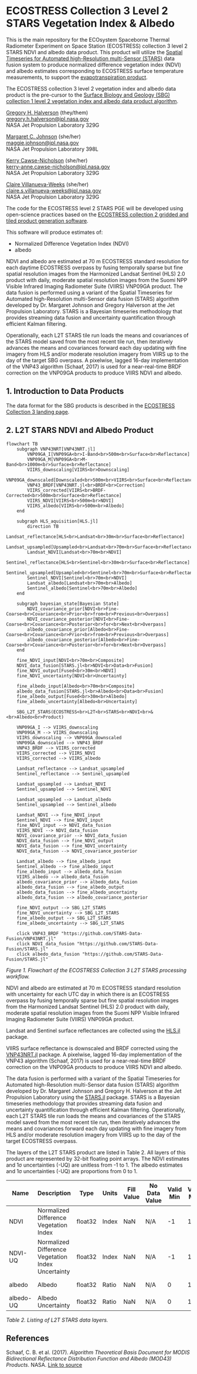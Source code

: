 # ECOSTRESS Collection 3 Level 2 STARS Vegetation Index & Albedo

This is the main repository for the ECOsystem Spaceborne Thermal Radiometer Experiment on Space Station (ECOSTRESS) collection 3 level 2 STARS NDVI and albedo data product. This product will utilize the [Spatial Timeseries for Automated high-Resolution multi-Sensor (STARS)](https://github.com/STARS-Data-Fusion) data fusion system to produce normalized difference vegetation index (NDVI) and albedo estimates corresponding to ECOSTRESS surface temperature measurements, to support the [evapotranspiration product](https://github.com/ECOSTRESS-Collection-3/ECOv003-L3-JET).

The ECOSTRESS collection 3 level 2 vegetation index and albedo data product is the pre-cursor to the [Surface Biology and Geology (SBG) collection 1 level 2 vegetation index and albedo data product algorithm](https://github.com/sbg-tir/SBG-TIR-L2-STARS).

[Gregory H. Halverson](https://github.com/gregory-halverson-jpl) (they/them)<br>
[gregory.h.halverson@jpl.nasa.gov](mailto:gregory.h.halverson@jpl.nasa.gov)<br>
NASA Jet Propulsion Laboratory 329G

[Margaret C. Johnson](https://github.com/majohnso) (she/her)<br>
[maggie.johnson@jpl.nasa.gov](mailto:maggie.johnson@jpl.nasa.gov)<br>
NASA Jet Propulsion Laboratory 398L

[Kerry Cawse-Nicholson](https://github.com/kcawse) (she/her)<br>
[kerry-anne.cawse-nicholson@jpl.nasa.gov](mailto:kerry-anne.cawse-nicholson@jpl.nasa.gov)<br>
NASA Jet Propulsion Laboratory 329G

[Claire Villanueva-Weeks](https://github.com/clairesvw) (she/her)<br>
[claire.s.villanueva-weeks@jpl.nasa.gov](mailto:claire.s.villanueva-weeks@jpl.nasa.gov)<br>
NASA Jet Propulsion Laboratory 329G

The code for the ECOSTRESS level 2 STARS PGE will be developed using open-science practices based on the [ECOSTRESS collection 2 gridded and tiled product generation software](https://github.com/ECOSTRESS-Collection-2/ECOSTRESS-Collection-2).

This software will produce estimates of:
- Normalized Difference Vegetation Index (NDVI)
- albedo

NDVI and albedo are estimated at 70 m ECOSTRESS standard resolution for each daytime ECOSTRESS overpass by fusing temporally sparse but fine spatial resolution images from the Harmonized Landsat Sentinel (HLS) 2.0 product with daily, moderate spatial resolution images from the Suomi NPP Visible Infrared Imaging Radiometer Suite (VIIRS) VNP09GA product. The data fusion is performed using a variant of the Spatial Timeseries for Automated high-Resolution multi-Sensor data fusion (STARS) algorithm developed by Dr. Margaret Johnson and Gregory Halverson at the Jet Propulsion Laboratory. STARS is a Bayesian timeseries methodology that provides streaming data fusion and uncertainty quantification through efficient Kalman filtering.

Operationally, each L2T STARS tile run loads the means and covariances of the STARS model saved from the most recent tile run, then iteratively advances the means and covariances forward each day updating with fine imagery from HLS and/or moderate resolution imagery from VIIRS up to the day of the target SBG overpass. A pixelwise, lagged 16-day implementation of the VNP43 algorithm (Schaaf, 2017) is used for a near-real-time BRDF correction on the VNP09GA products to produce VIIRS NDVI and albedo.

## 1. Introduction to Data Products

The data format for the SBG products is described in the [ECOSTRESS Collection 3 landing page](https://github.com/ECOSTRESS-Collection-3).

## 2. L2T STARS NDVI and Albedo Product

```mermaid
flowchart TB
    subgraph VNP43NRT[VNP43NRT.jl]
        VNP09GA_I[VNP09GA<br>I-Band<br>500m<br>Surface<br>Reflectance]
        VNP09GA_M[VNP09GA<br>M-Band<br>1000m<br>Surface<br>Reflectance]
        VIIRS_downscaling[VIIRS<br>Downscaling]
        VNP09GA_downscaled[Downscaled<br>500m<br>VIIRS<br>Surface<br>Reflectance]
        VNP43_BRDF[VNP43NRT.jl<br>BRDF<br>Correction]
        VIIRS_corrected[VIIRS<br>BRDF-Corrected<br>500m<br>Surface<br>Reflectance]
        VIIRS_NDVI[VIIRS<br>500m<br>NDVI]
        VIIRS_albedo[VIIRS<br>500m<br>Albedo]
    end

    subgraph HLS_aquisition[HLS.jl]
        direction TB
        Landsat_reflectance[HLS<br>Landsat<br>30m<br>Surface<br>Reflectance]
        Landsat_upsampled[Upsampled<br>Landsat<br>70m<br>Surface<br>Reflectance]
        Landsat_NDVI[Landsat<br>70m<br>NDVI]
        Sentinel_reflectance[HLS<br>Sentinel<br>30m<br>Surface<br>Reflectance]
        Sentinel_upsampled[Upsampled<br>Sentinel<br>70m<br>Surface<br>Reflectance]
        Sentinel_NDVI[Sentinel<br>70m<br>NDVI]
        Landsat_albedo[Landsat<br>70m<br>Albedo]
        Sentinel_albedo[Sentinel<br>70m<br>Albedo]
    end

    subgraph bayesian_state[Bayesian State]
        NDVI_covariance_prior[NDVI<br>Fine-Coarse<br>Covariance<br>Prior<br>from<br>Previous<br>Overpass]
        NDVI_covariance_posterior[NDVI<br>Fine-Coarse<br>Covariance<br>Posterior<br>for<br>Next<br>Overpass]
        albedo_covariance_prior[Albedo<br>Fine-Coarse<br>Covariance<br>Prior<br>from<br>Previous<br>Overpass]
        albedo_covariance_posterior[Albedo<br>Fine-Coarse<br>Covariance<br>Posterior<br>for<br>Next<br>Overpass]
    end

    fine_NDVI_input[NDVI<br>70m<br>Composite]
    NDVI_data_fusion[STARS.jl<br>NDVI<br>Data<br>Fusion]
    fine_NDVI_output[Fused<br>30m<br>NDVI]
    fine_NDVI_uncertainty[NDVI<br>Uncertainty]

    fine_albedo_input[Albedo<br>70m<br>Composite]
    albedo_data_fusion[STARS.jl<br>Albedo<br>Data<br>Fusion]
    fine_albedo_output[Fused<br>30m<br>Albedo]
    fine_albedo_uncertainty[Albedo<br>Uncertainty]

    SBG_L2T_STARS(ECOSTRESS<br>L2T<br>STARS<br>NDVI<br>&<br>Albedo<br>Product)

    VNP09GA_I --> VIIRS_downscaling
    VNP09GA_M --> VIIRS_downscaling
    VIIRS_downscaling --> VNP09GA_downscaled
    VNP09GA_downscaled --> VNP43_BRDF
    VNP43_BRDF --> VIIRS_corrected
    VIIRS_corrected --> VIIRS_NDVI
    VIIRS_corrected --> VIIRS_albedo

    Landsat_reflectance --> Landsat_upsampled
    Sentinel_reflectance --> Sentinel_upsampled

    Landsat_upsampled --> Landsat_NDVI
    Sentinel_upsampled --> Sentinel_NDVI

    Landsat_upsampled --> Landsat_albedo
    Sentinel_upsampled --> Sentinel_albedo

    Landsat_NDVI --> fine_NDVI_input
    Sentinel_NDVI --> fine_NDVI_input
    fine_NDVI_input --> NDVI_data_fusion
    VIIRS_NDVI --> NDVI_data_fusion
    NDVI_covariance_prior --> NDVI_data_fusion
    NDVI_data_fusion --> fine_NDVI_output
    NDVI_data_fusion --> fine_NDVI_uncertainty
    NDVI_data_fusion --> NDVI_covariance_posterior

    Landsat_albedo --> fine_albedo_input
    Sentinel_albedo --> fine_albedo_input
    fine_albedo_input --> albedo_data_fusion
    VIIRS_albedo --> albedo_data_fusion
    albedo_covariance_prior --> albedo_data_fusion
    albedo_data_fusion --> fine_albedo_output
    albedo_data_fusion --> fine_albedo_uncertainty
    albedo_data_fusion --> albedo_covariance_posterior

    fine_NDVI_output --> SBG_L2T_STARS
    fine_NDVI_uncertainty --> SBG_L2T_STARS
    fine_albedo_output --> SBG_L2T_STARS
    fine_albedo_uncertainty --> SBG_L2T_STARS

    click VNP43_BRDF "https://github.com/STARS-Data-Fusion/VNP43NRT.jl"
    click NDVI_data_fusion "https://github.com/STARS-Data-Fusion/STARS.jl"
    click albedo_data_fusion "https://github.com/STARS-Data-Fusion/STARS.jl"
```

*Figure 1. Flowchart of the ECOSTRESS Collection 3 L2T STARS processing workflow.*

NDVI and albedo are estimated at 70 m ECOSTRESS standard resolution with uncertainty for each UTC day in which there is an ECOSTRESS overpass by fusing temporally sparse but fine spatial resolution images from the Harmonized Landsat Sentinel (HLS) 2.0 product with daily, moderate spatial resolution images from the Suomi NPP Visible Infrared Imaging Radiometer Suite (VIIRS) VNP09GA product.

Landsat and Sentinel surface reflectances are collected using the [HLS.jl](https://github.com/STARS-Data-Fusion/HLS.jl) package.

VIIRS surface reflectance is downscaled and BRDF corrected using the [VNP43NRT.jl](https://github.com/STARS-Data-Fusion/VNP43NRT.jl) package. A pixelwise, lagged 16-day implementation of the VNP43 algorithm (Schaaf, 2017) is used for a near-real-time BRDF correction on the VNP09GA products to produce VIIRS NDVI and albedo.

The data fusion is performed with a variant of the Spatial Timeseries for Automated high-Resolution multi-Sensor data fusion (STARS) algorithm developed by Dr. Margaret Johnson and Gregory H. Halverson at the Jet Propulsion Laboratory using the [STARS.jl](https://github.com/STARS-Data-Fusion/STARS.jl) package. STARS is a Bayesian timeseries methodology that provides streaming data fusion and uncertainty quantification through efficient Kalman filtering. Operationally, each L2T STARS tile run loads the means and covariances of the STARS model saved from the most recent tile run, then iteratively advances the means and covariances forward each day updating with fine imagery from HLS and/or moderate resolution imagery from VIIRS up to the day of the target ECOSTRESS overpass. 

The layers of the L2T STARS product are listed in Table 2. All layers of this product are represented by 32-bit floating point arrays. The NDVI estimates and 1σ uncertainties (-UQ) are unitless from -1 to 1. The albedo estimates and 1σ uncertainties (-UQ) are proportions from 0 to 1. 

| **Name** | **Description** | **Type** | **Units** | **Fill Value** | **No Data Value** | **Valid Min** | **Valid Max** |**Scale Factor** | **Size** |
| --- | --- | --- | --- | --- | --- | --- | --- | --- | -- |
| NDVI | Normalized Difference Vegetation Index | float32 | Index | NaN | N/A | -1 | 1 | N/A | 13.4 mb |
| NDVI-UQ | Normalized Difference Vegetation Index Uncertainty | float32 | Index | NaN | N/A | -1 | 1 | N/A | 13.4 mb |
| albedo | Albedo | float32 | Ratio | NaN | N/A | 0 | 1 | N/A | 13.4 mb |
| albedo-UQ | Albedo Uncertainty | float32 | Ratio | NaN | N/A | 0 | 1 | N/A | 13.4 mb |

*Table 2. Listing of L2T STARS data layers.*

## References

Schaaf, C. B. et al. (2017). *Algorithm Theoretical Basis Document for MODIS Bidirectional Reflectance Distribution Function and Albedo (MOD43) Products*. NASA. [Link to source](https://lpdaac.usgs.gov/documents/110/MOD43_ATBD.pdf)
